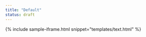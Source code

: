 ```yaml
---
title: "Default"
status: draft
---
```


{% include sample-iframe.html snippet="templates/text.html" %}
